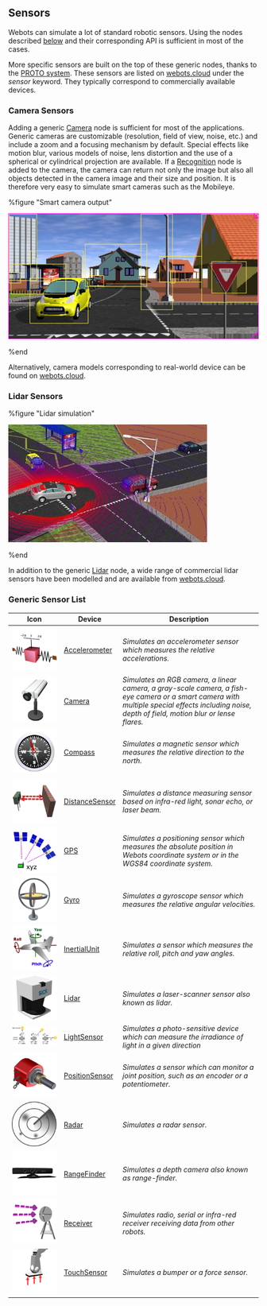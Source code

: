 ## Sensors

Webots can simulate a lot of standard robotic sensors.
Using the nodes described [below](#generic-sensor-list) and their corresponding API is sufficient in most of the cases.

More specific sensors are built on the top of these generic nodes, thanks to the [PROTO system](../reference/proto.md).
These sensors are listed on [webots.cloud](https://webots.cloud/proto?keyword=sensor) under the *sensor* keyword.
They typically correspond to commercially available devices.

### Camera Sensors

Adding a generic [Camera](../reference/camera.md) node is sufficient for most of the applications.
Generic cameras are customizable (resolution, field of view, noise, etc.) and include a zoom and a focusing mechanism by default.
Special effects like motion blur, various models of noise, lens distortion and the use of a spherical or cylindrical projection are available.
If a [Recognition](../reference/recognition.md) node is added to the camera, the camera can return not only the image but also all objects detected in the camera image and their size and position.
It is therefore very easy to simulate smart cameras such as the Mobileye.

%figure "Smart camera output"

![smart_camera.png](images/sensors/smart_camera.png)

%end

Alternatively, camera models corresponding to real-world device can be found on [webots.cloud](https://webots.cloud/proto?keyword=sensor/camera).

### Lidar Sensors

%figure "Lidar simulation"

![lidar_simulation.png](images/sensors/lidar_simulation.thumbnail.jpg)

%end

In addition to the generic [Lidar](../reference/lidar.md) node, a wide range of commercial lidar sensors have been modelled and are available from [webots.cloud](https://webots.cloud/proto?keyword=sensor/lidar).

### Generic Sensor List

| Icon | Device | Description |
| :---: | --- | --- |
| ![Accelerometer.png](images/sensors/Accelerometer.png) | [Accelerometer](../reference/accelerometer.md) | *Simulates an accelerometer sensor which measures the relative accelerations.* |
| ![Camera.png](images/sensors/Camera.png) | [Camera](../reference/camera.md) | *Simulates an RGB camera, a linear camera, a gray-scale camera, a fish-eye camera or a smart camera with multiple special effects including noise, depth of field, motion blur or lense flares.* |
| ![Compass.png](images/sensors/Compass.png) | [Compass](../reference/compass.md) | *Simulates a magnetic sensor which measures the relative direction to the north.* |
| ![DistanceSensor.png](images/sensors/DistanceSensor.png) | [DistanceSensor](../reference/distancesensor.md) | *Simulates a distance measuring sensor based on infra-red light, sonar echo, or laser beam.* |
| ![GPS.png](images/sensors/GPS.png) | [GPS](../reference/gps.md) | *Simulates a positioning sensor which measures the absolute position in Webots coordinate system or in the WGS84 coordinate system.* |
| ![Gyro.png](images/sensors/Gyro.png) | [Gyro](../reference/gyro.md) | *Simulates a gyroscope sensor which measures the relative angular velocities.* |
| ![InertialUnit.png](images/sensors/InertialUnit.png) | [InertialUnit](../reference/inertialunit.md) | *Simulates a sensor which measures the relative roll, pitch and yaw angles.* |
| ![Lidar.png](images/sensors/Lidar.png) | [Lidar](../reference/lidar.md) | *Simulates a laser-scanner sensor also known as lidar.* |
| ![LightSensor.png](images/sensors/LightSensor.png) | [LightSensor](../reference/lightsensor.md) | *Simulates a photo-sensitive device which can measure the irradiance of light in a given direction* |
| ![PositionSensor.png](images/sensors/PositionSensor.png) | [PositionSensor](../reference/positionsensor.md) | *Simulates a sensor which can monitor a joint position, such as an encoder or a potentiometer.* |
| ![Radar.png](images/sensors/Radar.png) | [Radar](../reference/radar.md) | *Simulates a radar sensor.* |
| ![RangeFinder.png](images/sensors/RangeFinder.png) | [RangeFinder](../reference/rangefinder.md) | *Simulates a depth camera also known as range-finder.* |
| ![Receiver.png](images/sensors/Receiver.png) | [Receiver](../reference/receiver.md) | *Simulates radio, serial or infra-red receiver receiving data from other robots.* |
| ![TouchSensor.png](images/sensors/TouchSensor.png) | [TouchSensor](../reference/touchsensor.md) | *Simulates a bumper or a force sensor.* |

